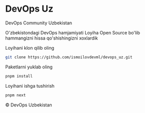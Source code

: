 # DevOps Uz
DevOps Community Uzbekistan

O'zbekistondagi DevOps hamjamiyati
Loyiha Open Source bo'lib hammangizni hissa qo'shishingizni xoxlardik

Loyihani klon qilib oling

```bash
git clone https://github.com/ismoilovdevml/devops_uz.git
```
Paketlarni yuklab oling

```bash
pnpm install
```
Loyihani ishga tushirish

```bash
pnpm next
```
© DevOps Uzbekistan